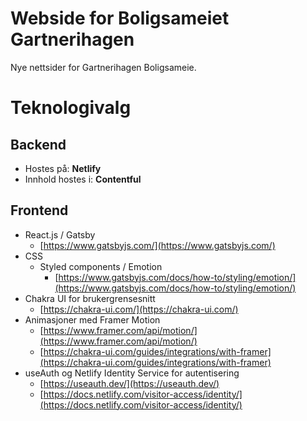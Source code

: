 # Webside for Boligsameiet Gartnerihagen

Nye nettsider for Gartnerihagen Boligsameie.

# Teknologivalg

## Backend

- Hostes på: **Netlify**
- Innhold hostes i: **Contentful**

## Frontend

- React.js / Gatsby
  - [https://www.gatsbyjs.com/](https://www.gatsbyjs.com/)
- CSS
  - Styled components / Emotion
    - [https://www.gatsbyjs.com/docs/how-to/styling/emotion/](https://www.gatsbyjs.com/docs/how-to/styling/emotion/)
- Chakra UI for brukergrensesnitt
  - [https://chakra-ui.com/](https://chakra-ui.com/)
- Animasjoner med Framer Motion
  - [https://www.framer.com/api/motion/](https://www.framer.com/api/motion/)
  - [https://chakra-ui.com/guides/integrations/with-framer](https://chakra-ui.com/guides/integrations/with-framer)
- useAuth og Netlify Identity Service for autentisering
  - [https://useauth.dev/](https://useauth.dev/)
  - [https://docs.netlify.com/visitor-access/identity/](https://docs.netlify.com/visitor-access/identity/)
